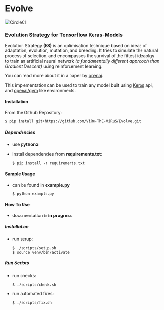 # Evolve

[![CircleCI](https://circleci.com/gh/ViRu-ThE-ViRuS/Evolve.svg?style=svg)](https://circleci.com/gh/ViRu-ThE-ViRuS/Evolve)

### Evolution Strategy for Tensorflow Keras-Models

Evolution Strategy **(ES)** is an optimisation technique based on ideas of adaptation, evolution, mutation, and breeding. It tries to simulate the natural process of selection, and encompasses the survival of the fittest ideaolgy to train an artificial neural network *(a fundamentally different appraoch than Gradient Descent)* using reinforcement learning.

You can read more about it in a paper by [openai](https://blog.openai.com/evolution-strategies/).

This implementation can be used to train any model built using [Keras](https://www.tensorflow.org/guide/keras) api, and [openai/gym](https://github.com/openai/gym) like environments.

#### Installation

From the Github Repository:

```
$ pip install git+https://github.com/ViRu-ThE-ViRuS/Evolve.git
```

##### Dependencies

- use **python3**

- install dependencies from **requirements.txt**:

  ```
  $ pip install -r requirements.txt
  ```

#### Sample Usage

- can be found in **example.py**:

  ```
  $ python example.py
  ```

#### How To Use

- documentation is **in progress**

##### Installation
- run setup:
    ```
    $ ./scripts/setup.sh
    $ source venv/bin/activate
    ```

##### Run Scripts
- run checks:
    ```
    $ ./scripts/check.sh
    ```
- run automated fixes:
    ```
    $ ./scripts/fix.sh
    ```